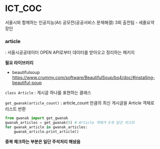 # ICT_COC
서울시와 함께하는 인공지능(AI) 공모전(공공서비스 문제해결) 3회 출전팀 - 세줄요약장인


### article 
: 서울시공공데이터 OPEN API로부터 데이터를 받아오고 정리하는 패키지

**필요 라이브러리**
* beautifulsoup https://www.crummy.com/software/BeautifulSoup/bs4/doc/#installing-beautiful-soup

`class Article` : 게시글 하나를 표현하는 클래스

`get_gwanak(article_count)` : article_count 만큼의 최신 게시글을 Article 객체로 리스트 반환

```python
from gwanak import get_gwanak
gwanak_articles = get_gwanak(5) # Article 객체가 5개 담긴 리스트
for gwanak_article in gwanak_articles:
    gwanak_article.print_article()  
```
**중복 체크하는 부분은 일단 주석처리 해놨음**
